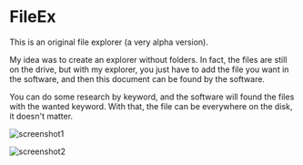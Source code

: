 # FileEx

This is an original file explorer (a very alpha version).

My idea was to create an explorer without folders. In fact, the files are still on the drive, but with my explorer, you just have to add the file you want in the software, and then this document can be found by the software.

You can do some research by keyword, and the software will found the files with the wanted keyword. With that, the file can be everywhere on the disk, it doesn't matter.

![screenshot1](http://smiley32.com/wp-content/uploads/2017/10/fileEx1.jpg)

![screenshot2](http://smiley32.com/wp-content/uploads/2017/10/fileEx2.jpg)
